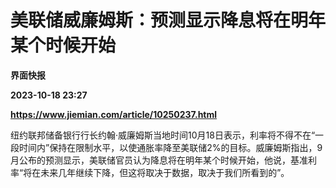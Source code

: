 # 美联储威廉姆斯：预测显示降息将在明年某个时候开始
**界面快报**

**2023-10-18 23:27**

**https://www.jiemian.com/article/10250237.html**

纽约联邦储备银行行长约翰·威廉姆斯当地时间10月18日表示，利率将不得不在“一段时间内”保持在限制水平，以使通胀率降至美联储2%的目标。威廉姆斯指出，9月公布的预测显示，美联储官员认为降息将在明年某个时候开始，他说，基准利率“将在未来几年继续下降，但这将取决于数据，取决于我们所看到的”。